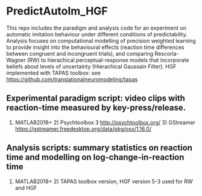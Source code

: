 # PredictAutoIm_HGF
This repo includes the paradigm and analysis code for an experiment on automatic imitation behaviour under different conditions of predictability. Analysis focuses on computational modelling of precision weighted learning to provide insight into the behavioural effects (reaction time differences between congruent and incongruent trials), and comparing Rescorla-Wagner (RW) to hierachical perceptual-response models that incorporate beliefs about levels of uncertainty (Hierachical Gaussain Filter). HGF implemented with TAPAS toolbox: see https://github.com/translationalneuromodeling/tapas 


## Experimental paradigm script: video clips with reaction-time measured by key-press/release.
 1) MATLAB2018+   2) Psychtoolbox 3  http://psychtoolbox.org/     3) GStreamer https://gstreamer.freedesktop.org/data/pkg/osx/1.16.0/
  
## Analysis scripts: summary statistics on reaction time and modelling on log-change-in-reaction time 
  1) MATLAB2018+  2) TAPAS toolbox version, HGF version 5-3 used for RW and HGF
  
